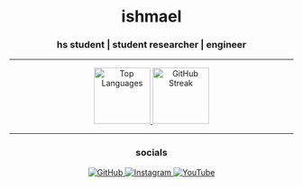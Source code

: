 <h1 align="center">ishmael</h1>
<h3 align="center">hs student | student researcher | engineer</h3>

---

<div align="center">
    <a href="https://github.com/Ishmael07">
    <img height="100em" src="https://github-readme-stats.vercel.app/api/top-langs/?username=ishmael07&theme=tokyonight&hide_border=true&layout=compact" alt="Top Languages" />
  </a>
  </a>
  <a href="https://github.com/Ishmael07">
    <img height="100em" src="https://github-readme-streak-stats.herokuapp.com?user=ishmael07&theme=tokyonight&hide_border=true" alt="GitHub Streak" />
  </a>
</div>

---


<h3 align="center">socials</h3>
<p align="center">
  <a href="https://github.com/Ishmael07" target="_blank">
    <img alt="GitHub" src="https://img.shields.io/badge/GitHub-%2312100E.svg?style=for-the-badge&logo=github&logoColor=white" />
  </a>
  <a href="https://www.instagram.com/ishmxael" target="_blank">
    <img alt="Instagram" src="https://img.shields.io/badge/Instagram-E4405F.svg?style=for-the-badge&logo=instagram&logoColor=white" />
  </a>
  <a href="https://www.youtube.com/@IshmaelPlayz" target="_blank">
    <img alt="YouTube" src="https://img.shields.io/badge/YouTube-FF0000.svg?style=for-the-badge&logo=youtube&logoColor=white" />
  </a>
</p>
